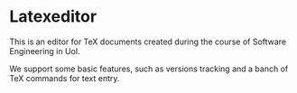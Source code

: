 # Latexeditor

This is an editor for TeX documents created during the course of Software Engineering in UoI.</br>

We support some basic features, such as versions tracking and a banch of TeX commands for text entry.
